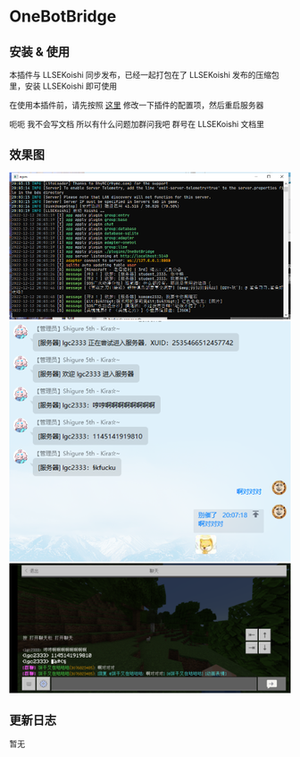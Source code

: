 # OneBotBridge

## 安装 & 使用

本插件与 LLSEKoishi 同步发布，已经一起打包在了 LLSEKoishi 发布的压缩包里，安装 LLSEKoishi 即可使用

在使用本插件前，请先按照 [这里](../../res/koishi.yml) 修改一下插件的配置项，然后重启服务器

呃呃 我不会写文档 所以有什么问题加群问我吧 群号在 LLSEKoishi 文档里

## 效果图

![1](https://raw.githubusercontent.com/lgc-LLSEDev/readme/main/LLSEKoishi/OneBotBridge/QQ%E6%88%AA%E5%9B%BE20221212200412.png)  
![2](https://raw.githubusercontent.com/lgc-LLSEDev/readme/main/LLSEKoishi/OneBotBridge/QQ%E6%88%AA%E5%9B%BE20221212200840.png)  
![3](https://raw.githubusercontent.com/lgc-LLSEDev/readme/main/LLSEKoishi/OneBotBridge/Screenshot_20221212-200737.png)

## 更新日志

暂无
